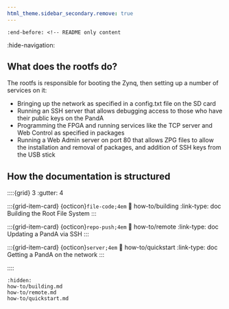 ```yaml
---
html_theme.sidebar_secondary.remove: true
---
```


```{include} ../README.md
:end-before: <!-- README only content
```

:hide-navigation:

What does the rootfs do?
-------------------------

The rootfs is responsible for booting the Zynq, then setting up a number of services on it:

- Bringing up the network as specified in a config.txt file on the SD card
- Running an SSH server that allows debugging access to those who have their public keys on the PandA
- Programming the FPGA and running services like the TCP server and Web Control as specified in packages
- Running a Web Admin server on port 80 that allows ZPG files to allow the installation and removal of packages, and addition of SSH keys from the USB stick

How the documentation is structured
-----------------------------------

<!-- https://sphinx-design.readthedocs.io/en/latest/grids.html -->

::::{grid} 3
:gutter: 4

:::{grid-item-card} {octicon}`file-code;4em`
:link: how-to/building
:link-type: doc
Building the Root File System
:::

:::{grid-item-card} {octicon}`repo-push;4em`
:link: how-to/remote
:link-type: doc
Updating a PandA via SSH
:::

:::{grid-item-card} {octicon}`server;4em`
:link: how-to/quickstart
:link-type: doc
Getting a PandA on the network
:::

::::

```{toctree}
:hidden:
how-to/building.md
how-to/remote.md
how-to/quickstart.md
```
